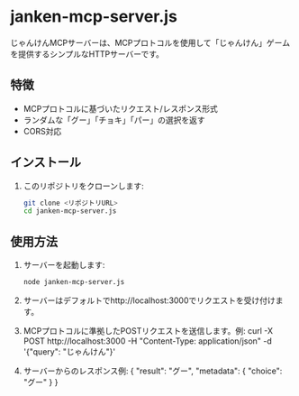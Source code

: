# janken-mcp-server.js

じゃんけんMCPサーバーは、MCPプロトコルを使用して「じゃんけん」ゲームを提供するシンプルなHTTPサーバーです。

## 特徴
- MCPプロトコルに基づいたリクエスト/レスポンス形式
- ランダムな「グー」「チョキ」「パー」の選択を返す
- CORS対応

## インストール

1. このリポジトリをクローンします:
   ```bash
   git clone <リポジトリURL>
   cd janken-mcp-server.js

## 使用方法

1. サーバーを起動します:
   ```bash
   node janken-mcp-server.js

2. サーバーはデフォルトでhttp://localhost:3000でリクエストを受け付けます。

3. MCPプロトコルに準拠したPOSTリクエストを送信します。例:
curl -X POST http://localhost:3000 -H "Content-Type: application/json" -d '{"query": "じゃんけん"}'

4. サーバーからのレスポンス例:
{
  "result": "グー",
  "metadata": {
    "choice": "グー"
  }
}